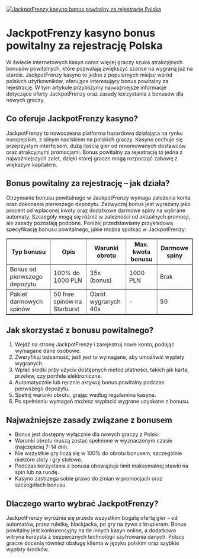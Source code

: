 [![JackpotFrenzy kasyno bonus powitalny za rejestrację Polska](https://123-caf.pages.dev/gitsignup.png)](https://vrmoo.ru/Bt82HjjY)

<h1>JackpotFrenzy kasyno bonus powitalny za rejestrację Polska</h1> <p>W świecie internetowych kasyn coraz więcej graczy szuka atrakcyjnych bonusów powitalnych, które pozwalają zwiększyć szanse na wygraną już na starcie. JackpotFrenzy kasyno to jedno z popularnych miejsc wśród polskich użytkowników, oferujące interesujący bonus powitalny za rejestrację. W tym artykule przybliżymy najważniejsze informacje dotyczące oferty JackpotFrenzy oraz zasady korzystania z bonusów dla nowych graczy.</p>  <h2>Co oferuje JackpotFrenzy kasyno?</h2> <p>JackpotFrenzy to nowoczesna platforma hazardowa działająca na rynku europejskim, z silnym naciskiem na polskich graczy. Kasyno cechuje się przejrzystym interfejsem, dużą ilością gier od renomowanych dostawców oraz atrakcyjnymi promocjami. Bonus powitalny za rejestrację to jedna z najważniejszych zalet, dzięki której gracze mogą rozpocząć zabawę z większym kapitałem.</p>  <h2>Bonus powitalny za rejestrację – jak działa?</h2> <p>Otrzymanie bonusu powitalnego w JackpotFrenzy wymaga założenia konta oraz dokonania pierwszego depozytu. Zazwyczaj bonus jest wyrażany jako procent od wpłaconej kwoty oraz dodatkowe darmowe spiny na wybrane automaty. Szczegóły mogą się różnić w zależności od aktualnych promocji, ale zasady pozostają podobne. Poniżej przedstawiamy przykładową specyfikację bonusu powitalnego, jakie można spotkać w JackpotFrenzy:</p>  <table border="1" cellpadding="5" cellspacing="0">   <thead>     <tr>       <th>Typ bonusu</th>       <th>Opis</th>       <th>Warunki obrotu</th>       <th>Max. kwota bonusu</th>       <th>Darmowe spiny</th>     </tr>   </thead>   <tbody>     <tr>       <td>Bonus od pierwszego depozytu</td>       <td>100% do 1000 PLN</td>       <td>35x (bonus)</td>       <td>1000 PLN</td>       <td>Brak</td>     </tr>     <tr>       <td>Pakiet darmowych spinów</td>       <td>50 free spinów na Starburst</td>       <td>Obrót wygranych 40x</td>       <td>-</td>       <td>50</td>     </tr>   </tbody> </table>  <h2>Jak skorzystać z bonusu powitalnego?</h2> <ol>   <li>Wejdź na stronę JackpotFrenzy i zarejestruj nowe konto, podając wymagane dane osobowe.</li>   <li>Zweryfikuj tożsamość, jeśli jest to wymagane, aby umożliwić wypłaty wygranych.</li>   <li>Wpłać środki przy użyciu dostępnych metod płatności, takich jak karta, przelew, czy portfele elektroniczne.</li>   <li>Automatycznie lub ręcznie aktywuj bonus powitalny podczas pierwszego depozytu.</li>   <li>Spełnij warunki obrotu, grając według regulaminu kasyna.</li>   <li>Po spełnieniu wymagań możesz wypłacić wygrane uzyskane z bonusu.</li> </ol>  <h2>Najważniejsze zasady związane z bonusem</h2> <ul>   <li>Bonus jest dostępny wyłącznie dla nowych graczy z Polski.</li>   <li>Warunki obrotu muszą zostać spełnione w wyznaczonym czasie (najczęściej 7-14 dni).</li>   <li>Nie wszystkie gry liczą się w 100% do obrotu bonusem, szczególnie niektóre sloty i gry stołowe.</li>   <li>Podczas korzystania z bonusa obowiązuje limit maksymalnej stawki na spin lub na rundę.</li>   <li>Kasyno zastrzega sobie prawo do zmian w promocjach oraz szczegółach bonusu.</li> </ul>  <h2>Dlaczego warto wybrać JackpotFrenzy?</h2> <p>JackpotFrenzy wyróżnia się przede wszystkim bogatą ofertą gier – od automatów, przez ruletkę, blackjacka, po gry na żywo z krupierem. Bonus powitalny jest konkurencyjny na tle innych kasyn online, a dodatkowo witryna korzysta z bezpiecznych technologii szyfrowania danych. Polscy gracze docenią również obsługę klienta w języku polskim oraz szybkie wypłaty środków.</p>